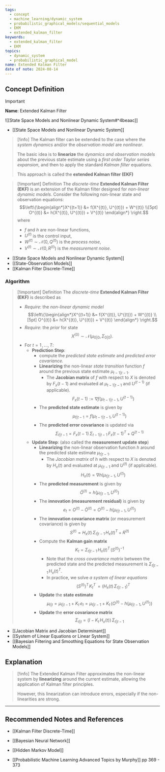 ```yaml
---
tags:
  - concept
  - machine_learning/dynamic_system
  - probabilistic_graphical_models/sequential_models
  - EKM
  - extended_kalman_filter
keywords:
  - extended_kalman_filter
  - EKM
topics:
  - dynamic_system
  - probabilistic_graphical_model
name: Extended Kalman Filter
date of note: 2024-08-14
---
```


## Concept Definition

>[!important]
>**Name**: Extended Kalman Filter

![[State Space Models and Nonlinear Dynamic System#^4beaac]]

- [[State Space Models and Nonlinear Dynamic System]]

>[!info]
>The Kalman filter can be extended to the case where the *system dynamics* and/or the *observation model* are *nonlinear*.
>
>The basic idea is to **linearize** the *dynamics and observation models* about the previous state estimate using a *first order Taylor series expansion*, and then to apply the standard *Kalman filter* equations. 
>
>This approach is called the **extended Kalman filter (EKF)**


>[!important] Definition
>The *discrete-time* **Extended Kalman Filter (EKF)** is an extension of the Kalman filter designed for *non-linear dynamic models*. Consider the following non-linear state and observation equations:
>$$\left\{\begin{align*}X^{(t+1)} &= f(X^{(t)}, U^{(t)}) + W^{(t)} \\[5pt] O^{(t)} &= h(X^{(t)}, U^{(t)}) + V^{(t)} \end{align*} \right.$$
>where 
>- $f$ and $h$ are non-linear functions, 
>- $U^{(t)}$ is the control input,
>- $W^{(t)} \sim \mathcal{N}(0, Q^{(t)})$ is the *process noise*, 
>- $V^{(t)} \sim \mathcal{N}(0, R^{(t)})$ is the *measurement noise*.

- [[State Space Models and Nonlinear Dynamic System]]
- [[State-Observation Models]]
- [[Kalman Filter Discrete-Time]]

### Algorithm

>[!important] Definition
>The *discrete-time* **Extended Kalman Filter (EKF)** is described as
>- *Require*: the *non-linear dynamic model* $$\left\{\begin{align*}X^{(t+1)} &= f(X^{(t)}, U^{(t)}) + W^{(t)} \\[5pt] O^{(t)} &= h(X^{(t)}, U^{(t)}) + V^{(t)} \end{align*} \right.$$
>- *Require*: the *prior* for state $$X^{(0)} \sim \mathcal{N}(\mu_{0|0}, \Sigma_{0|0}).$$
>- For $t=1 \,{,}\ldots{,}\,T$:
>	- **Prediction Step**: 
>		- compute the *predicted state estimate* and *predicted error covariance*. 
>		- **Linearizing** the non-linear *state transition* function $f$ around the previous state estimate $\mu_{t-1|t-1}$. 
>			- The **Jacobian matrix** of $f$ with respect to $X$ is denoted by $F_x(t-1)$ and evaluated at $\mu_{t-1|t-1}$ and $U^{(t-1)}$ (if applicable). $$F_{x}(t-1) := \nabla f(\mu_{t-1|t-1}, U^{(t-1)})$$
>		- The **predicted state estimate** is given by $$\mu_{t|t-1} = f(\mu_{t-1|t-1}, U^{(t-1)})$$
>		- The **predicted error covariance** is updated via $$\Sigma_{t|t-1} = F_x(t-1)\,\Sigma_{t-1|t-1}\,F_x(t-1)^{T} + Q^{(t-1)}$$
>	- **Update Step**: (also called the **measurement update step**) 
>		- **Linearizing** the non-linear observation function $h$ around the predicted state estimate $\mu_{t|t-1}$. 
>			- The *Jacobian matrix* of $h$ with respect to $X$ is denoted by $H_x(t)$ and evaluated at $\mu_{t|t-1}$ and $U^{(t)}$ (if applicable). $$H_x(t) = \nabla h(\mu_{t|t-1}, U^{(t)})$$
>		- The **predicted measurement** is given by $$\hat{O}^{(t)} = h(\mu_{t|t-1}, U^{(t)})$$
>		- The **innovation (measurement residual)** is given by $$e_{t} = O^{(t)} - \hat{O}^{(t)} = O^{(t)} - h(\mu_{t|t-1}, U^{(t)})$$
>		- The **innovation covariance matrix** (or measurement covariance) is given by $$S^{(t)} = H_x(t)\,\Sigma_{t|t-1}\,H_x(t)^{T} + R^{(t)}$$
>		- Compute the **Kalman gain matrix** $$K_{t} = \Sigma_{t|t-1}\,H_x(t)^{T}\,\left(S^{(t)}\right)^{-1}$$
>			- Note that the *cross covariance matrix* between the predicted state and the predicted measurement is $\Sigma_{t|t-1}\,H_x(t)^{T}$.
>			- In practice, we solve *a system of linear equations* $$(S^{(t)})^{T}\,K_{t}^{T}\, = (H_x(t)\,\Sigma_{t|t-1})^{T}$$
>		- **Update** the **state estimate** $$\mu_{t|t} = \mu_{t|t-1} + K_{t}\,e_{t} = \mu_{t|t-1} + K_{t}\,\left(O^{(t)} - h(\mu_{t|t-1}, U^{(t)})\right)$$
>		- **Update** the **error covariance matrix** $$\Sigma_{t|t} = (I - K_{t}\,H_x(t))\,\Sigma_{t|t-1}$$

- [[Jacobian Matrix and Jacobian Determinant]]
- [[System of Linear Equations or Linear System]]
- [[Bayesian Filtering and Smoothing Equations for State Observation Models]]



## Explanation

>[!info]
>The Extended Kalman Filter approximates the non-linear system by **linearizing** around the current estimate, allowing the application of Kalman filter principles. 
>
>However, this linearization can introduce errors, especially if the non-linearities are strong.




-----------
##  Recommended Notes and References


- [[Kalman Filter Discrete-Time]]
- [[Bayesian Neural Network]]
- [[Hidden Markov Model]]

- [[Probabilistic Machine Learning Advanced Topics by Murphy]] pp 369 - 373
